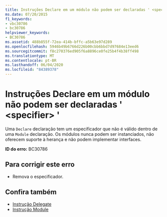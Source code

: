 ```yaml
---
title: Instruções Declare em um módulo não podem ser declaradas ' <specifier> '
ms.date: 07/20/2015
f1_keywords:
- vbc30786
- bc30786
helpviewer_keywords:
- BC30786
ms.assetid: 488b855f-72ea-414b-bffc-a5b63e97d289
ms.openlocfilehash: 5946b49b6766d226b00cbb6bbd7d97684e13eed6
ms.sourcegitcommit: f8c270376ed905f6a8896ce0fe25b4f4b38ff498
ms.translationtype: MT
ms.contentlocale: pt-BR
ms.lasthandoff: 06/04/2020
ms.locfileid: "84389378"
---
```

# <a name="declare-statements-in-a-module-cannot-be-declared-specifier"></a>Instruções Declare em um módulo não podem ser declaradas ' \<specifier> '
Uma `Declare` declaração tem um especificador que não é válido dentro de uma `Module` declaração. Os módulos nunca podem ser instanciados, não oferecem suporte à herança e não podem implementar interfaces.  
  
 **ID do erro:** BC30786  
  
## <a name="to-correct-this-error"></a>Para corrigir este erro  
  
- Remova o especificador.  
  
## <a name="see-also"></a>Confira também

- [Instrução Delegate](../language-reference/statements/delegate-statement.md)
- [Instrução Module](../language-reference/statements/module-statement.md)
